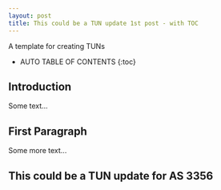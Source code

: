```yaml
---
layout: post
title: This could be a TUN update 1st post - with TOC 
---
```

A template for creating TUNs

<!-- excerpt separator -->

* AUTO TABLE OF CONTENTS
{:toc}

## Introduction
Some text...

## First Paragraph
Some more text...
## This could be a TUN update for AS 3356
